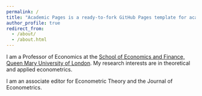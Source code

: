 ```yaml
---
permalink: /
title: "Academic Pages is a ready-to-fork GitHub Pages template for academic personal websites"
author_profile: true
redirect_from: 
  - /about/
  - /about.html
---
```


I am a Professor of Economics at the [School of Economics and Finance, Queen Mary University of London](https://www.qmul.ac.uk/sef/staff/emmanuelguerre.html). My research interests are in theoretical and applied econometrics. 

I am an associate editor for Econometric Theory and the Journal of Econometrics.
